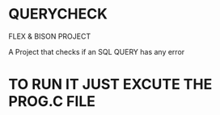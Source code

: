 # QUERYCHECK
FLEX &amp; BISON PROJECT

A Project that checks if an SQL QUERY has any error 

# TO RUN IT JUST EXCUTE THE PROG.C FILE
